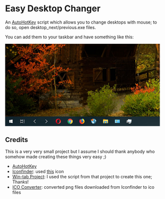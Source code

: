 # Easy Desktop Changer

An [AutoHotKey](https://www.autohotkey.com) script which allows you
to change desktops with mouse; to do so, open desktop_next/previous.exe files.

You can add them to your taskbar and have something like this:

![Easy Desktop Change Demo Image](https://raw.githubusercontent.com/mkay1375/EasyDesktopChanger/master/demo.jpg)

## Credits

This is a very very small project but I assume I should thank anybody who somehow
made creating these things very easy ;)

* [AutoHotKey](https://www.autohotkey.com)
* [Iconfinder](https://www.iconfinder.com): used [this](https://www.iconfinder.com/icons/211689/arrow_left_icon) icon
* [Win-tab Project](https://github.com/ITCMD/Win-Tab): I used the script from that project to create this one; Thanks!  
* [ICO Converter](https://www.icoconverter.com): converted png files downloaded from Iconfinder to ico files
